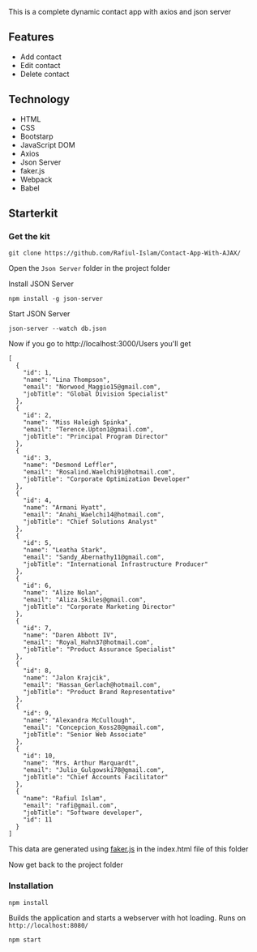This is a complete dynamic contact app with axios and json server

## Features
 - Add contact
 - Edit contact
 - Delete contact

## Technology
 - HTML
 - CSS
 - Bootstarp
 - JavaScript DOM
 - Axios
 - Json Server
 - faker.js
 - Webpack
 - Babel
 
 ## Starterkit
 
### Get the kit
```
git clone https://github.com/Rafiul-Islam/Contact-App-With-AJAX/
```

Open the `Json Server` folder in the project folder

Install JSON Server
```
npm install -g json-server
```

Start JSON Server
```
json-server --watch db.json
```
Now if you go to http://localhost:3000/Users you'll get
```
[
  {
    "id": 1,
    "name": "Lina Thompson",
    "email": "Norwood_Maggio15@gmail.com",
    "jobTitle": "Global Division Specialist"
  },
  {
    "id": 2,
    "name": "Miss Haleigh Spinka",
    "email": "Terence.Upton1@gmail.com",
    "jobTitle": "Principal Program Director"
  },
  {
    "id": 3,
    "name": "Desmond Leffler",
    "email": "Rosalind.Waelchi91@hotmail.com",
    "jobTitle": "Corporate Optimization Developer"
  },
  {
    "id": 4,
    "name": "Armani Hyatt",
    "email": "Anahi_Waelchi14@hotmail.com",
    "jobTitle": "Chief Solutions Analyst"
  },
  {
    "id": 5,
    "name": "Leatha Stark",
    "email": "Sandy_Abernathy11@gmail.com",
    "jobTitle": "International Infrastructure Producer"
  },
  {
    "id": 6,
    "name": "Alize Nolan",
    "email": "Aliza.Skiles@gmail.com",
    "jobTitle": "Corporate Marketing Director"
  },
  {
    "id": 7,
    "name": "Daren Abbott IV",
    "email": "Royal_Hahn37@hotmail.com",
    "jobTitle": "Product Assurance Specialist"
  },
  {
    "id": 8,
    "name": "Jalon Krajcik",
    "email": "Hassan_Gerlach@hotmail.com",
    "jobTitle": "Product Brand Representative"
  },
  {
    "id": 9,
    "name": "Alexandra McCullough",
    "email": "Concepcion_Koss28@gmail.com",
    "jobTitle": "Senior Web Associate"
  },
  {
    "id": 10,
    "name": "Mrs. Arthur Marquardt",
    "email": "Julio_Gulgowski78@gmail.com",
    "jobTitle": "Chief Accounts Facilitator"
  },
  {
    "name": "Rafiul Islam",
    "email": "rafi@gmail.com",
    "jobTitle": "Software developer",
    "id": 11
  }
]
```
This data are generated using [faker.js](https://github.com/marak/Faker.js/) in the index.html file of this folder

Now get back to the project folder

 ### Installation
 ```
 npm install
 ```
 
 Builds the application and starts a webserver with hot loading. Runs on `http://localhost:8080/`
 
 ```
 npm start
 ```
